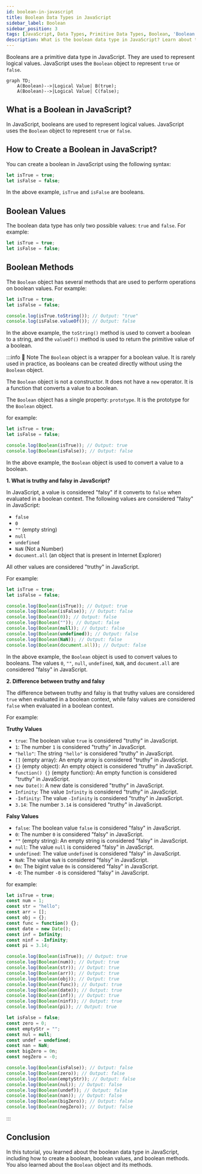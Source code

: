 ```yaml
---
id: boolean-in-javascript
title: Boolean Data Types in JavaScript
sidebar_label: Boolean
sidebar_position: 3
tags: [JavaScript, Data Types, Primitive Data Types, Boolean, 'Boolean Data Type', 'Boolean Values', 'Boolean Methods', 'Truthy and Falsy']
description: What is the boolean data type in JavaScript? Learn about the boolean data type in JavaScript, including how to create a boolean, boolean values, and boolean methods.
---
```


Booleans are a primitive data type in JavaScript. They are used to represent logical values. JavaScript uses the `Boolean` object to represent `true` or `false`.

```mermaid
graph TD;
    A(Boolean)-->|Logical Value| B(true);
    A(Boolean)-->|Logical Value| C(false);
```

## What is a Boolean in JavaScript?

In JavaScript, booleans are used to represent logical values. JavaScript uses the `Boolean` object to represent `true` or `false`.

## How to Create a Boolean in JavaScript?

You can create a boolean in JavaScript using the following syntax:

```js title="Creating a Boolean in JavaScript"
let isTrue = true;
let isFalse = false;
```

In the above example, `isTrue` and `isFalse` are booleans.

## Boolean Values

The boolean data type has only two possible values: `true` and `false`. For example:

```js title="Boolean Values"
let isTrue = true;
let isFalse = false;
```

## Boolean Methods

The `Boolean` object has several methods that are used to perform operations on boolean values. For example:

```js title="Boolean Methods"
let isTrue = true;
let isFalse = false;

console.log(isTrue.toString()); // Output: "true"
console.log(isFalse.valueOf()); // Output: false
```

In the above example, the `toString()` method is used to convert a boolean to a string, and the `valueOf()` method is used to return the primitive value of a boolean.

:::info 📝 Note
The `Boolean` object is a wrapper for a boolean value. It is rarely used in practice, as booleans can be created directly without using the `Boolean` object.

The `Boolean` object is not a constructor. It does not have a `new` operator. It is a function that converts a value to a boolean.

The `Boolean` object has a single property: `prototype`. It is the prototype for the `Boolean` object.

for example:

```js title="Boolean Object"
let isTrue = true;
let isFalse = false;

console.log(Boolean(isTrue)); // Output: true
console.log(Boolean(isFalse)); // Output: false
```

In the above example, the `Boolean` object is used to convert a value to a boolean.

**1. What is truthy and falsy in JavaScript?**

In JavaScript, a value is considered "falsy" if it converts to `false` when evaluated in a boolean context. The following values are considered "falsy" in JavaScript:

- `false`
- `0`
- `""` (empty string)
- `null`
- `undefined`
- `NaN` (Not a Number)
- `document.all` (an object that is present in Internet Explorer)

All other values are considered "truthy" in JavaScript.

For example:

```js title="Truthy and Falsy Values"
let isTrue = true;
let isFalse = false;

console.log(Boolean(isTrue)); // Output: true
console.log(Boolean(isFalse)); // Output: false
console.log(Boolean(0)); // Output: false
console.log(Boolean("")); // Output: false
console.log(Boolean(null)); // Output: false
console.log(Boolean(undefined)); // Output: false
console.log(Boolean(NaN)); // Output: false
console.log(Boolean(document.all)); // Output: false
```

In the above example, the `Boolean` object is used to convert values to booleans. The values `0`, `""`, `null`, `undefined`, `NaN`, and `document.all` are considered "falsy" in JavaScript.

**2. Difference between truthy and falsy**

The difference between truthy and falsy is that truthy values are considered `true` when evaluated in a boolean context, while falsy values are considered `false` when evaluated in a boolean context.

For example:

**Truthy Values**

- `true`: The boolean value `true` is considered "truthy" in JavaScript.
- `1`: The number `1` is considered "truthy" in JavaScript.
- `"hello"`: The string `"hello"` is considered "truthy" in JavaScript.
- `[]` (empty array): An empty array is considered "truthy" in JavaScript.
- `{}` (empty object): An empty object is considered "truthy" in JavaScript.
- `function() {}` (empty function): An empty function is considered "truthy" in JavaScript.
- `new Date()`: A new date is considered "truthy" in JavaScript.
- `Infinity`: The value `Infinity` is considered "truthy" in JavaScript.
- `-Infinity`: The value `-Infinity` is considered "truthy" in JavaScript.
- `3.14`: The number `3.14` is considered "truthy" in JavaScript.

**Falsy Values**

- `false`: The boolean value `false` is considered "falsy" in JavaScript.
- `0`: The number `0` is considered "falsy" in JavaScript.
- `""` (empty string): An empty string is considered "falsy" in JavaScript.
- `null`: The value `null` is considered "falsy" in JavaScript.
- `undefined`: The value `undefined` is considered "falsy" in JavaScript.
- `NaN`: The value `NaN` is considered "falsy" in JavaScript.
- `0n`: The bigint value `0n` is considered "falsy" in JavaScript.
- `-0`: The number `-0` is considered "falsy" in JavaScript.
  

for example:

```js title="Truthy Values"
let isTrue = true;
const num = 1;
const str = "hello";
const arr = [];
const obj = {};
const func = function() {};
const date = new Date();
const inf = Infinity;
const ninf = -Infinity;
const pi = 3.14;

console.log(Boolean(isTrue)); // Output: true
console.log(Boolean(num)); // Output: true
console.log(Boolean(str)); // Output: true
console.log(Boolean(arr)); // Output: true
console.log(Boolean(obj)); // Output: true
console.log(Boolean(func)); // Output: true
console.log(Boolean(date)); // Output: true
console.log(Boolean(inf)); // Output: true
console.log(Boolean(ninf)); // Output: true
console.log(Boolean(pi)); // Output: true
```

```js title="Falsy Values"
let isFalse = false;
const zero = 0;
const emptyStr = "";
const nul = null;
const undef = undefined;
const nan = NaN;
const bigZero = 0n;
const negZero = -0;

console.log(Boolean(isFalse)); // Output: false
console.log(Boolean(zero)); // Output: false
console.log(Boolean(emptyStr)); // Output: false
console.log(Boolean(nul)); // Output: false
console.log(Boolean(undef)); // Output: false
console.log(Boolean(nan)); // Output: false
console.log(Boolean(bigZero)); // Output: false
console.log(Boolean(negZero)); // Output: false
```

:::

## Conclusion

In this tutorial, you learned about the boolean data type in JavaScript, including how to create a boolean, boolean values, and boolean methods. You also learned about the `Boolean` object and its methods.